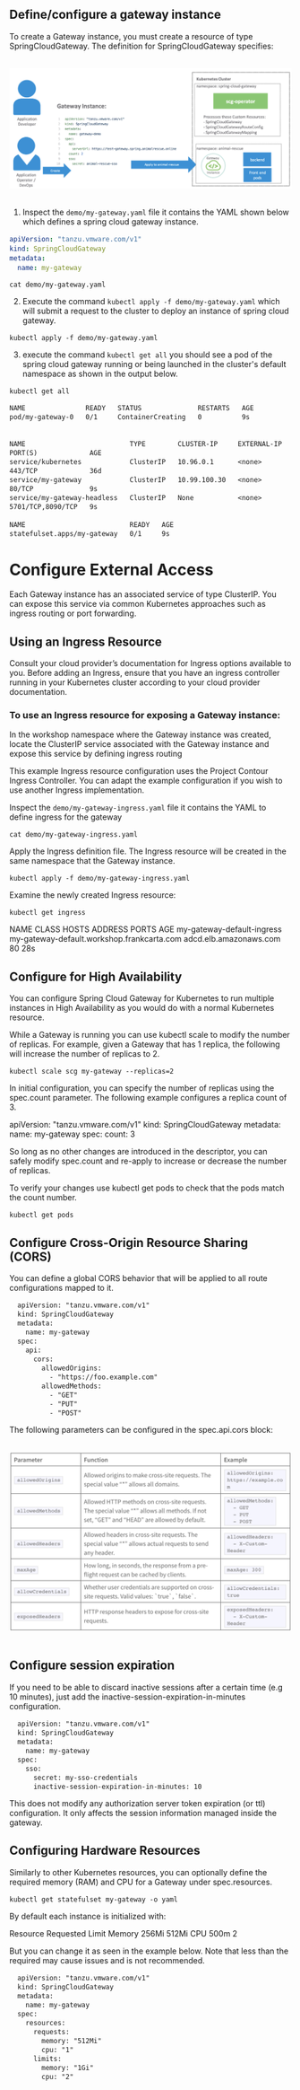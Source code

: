 ## Define/configure a gateway instance 

To create a Gateway instance, you must create a resource of type SpringCloudGateway. The definition for SpringCloudGateway specifies:

<br/>

<img src="../images/scg_operator.png" alt="Spring cloud gateway operator on Kubernetes cluster" style="border:none;"/>

<br/>
<br/>

1. Inspect the `demo/my-gateway.yaml` file it contains the YAML shown below which defines 
a spring cloud gateway instance.
   
```yaml
apiVersion: "tanzu.vmware.com/v1"
kind: SpringCloudGateway
metadata:
  name: my-gateway
```

```execute
cat demo/my-gateway.yaml
```

2. Execute the command `kubectl apply -f demo/my-gateway.yaml` which will submit a request to the cluster
to deploy an instance of spring cloud gateway. 

```execute
kubectl apply -f demo/my-gateway.yaml
```

3. execute the command `kubectl get all` you should see a pod of the spring cloud gateway running
or being launched in the cluster's default namespace as shown in the output below.


```execute
kubectl get all
```

```text
NAME               READY   STATUS              RESTARTS   AGE
pod/my-gateway-0   0/1     ContainerCreating   0          9s


NAME                          TYPE        CLUSTER-IP     EXTERNAL-IP   PORT(S)             AGE
service/kubernetes            ClusterIP   10.96.0.1      <none>        443/TCP             36d
service/my-gateway            ClusterIP   10.99.100.30   <none>        80/TCP              9s
service/my-gateway-headless   ClusterIP   None           <none>        5701/TCP,8090/TCP   9s

NAME                          READY   AGE
statefulset.apps/my-gateway   0/1     9s
```

# Configure External Access

Each Gateway instance has an associated service of type ClusterIP. You can expose this service via common Kubernetes approaches such as ingress routing or port forwarding. 


## Using an Ingress Resource

Consult your cloud provider’s documentation for Ingress options available to you. Before adding an Ingress, ensure that you have an ingress controller running in your Kubernetes cluster according to your cloud provider documentation.

### To use an Ingress resource for exposing a Gateway instance:

In the workshop namespace where the Gateway instance was created, locate the ClusterIP service associated with the Gateway instance and expose this service by defining ingress routing

This example Ingress resource configuration uses the Project Contour Ingress Controller. You can adapt the example configuration if you wish to use another Ingress implementation.


Inspect the `demo/my-gateway-ingress.yaml` file it contains the YAML to define ingress for the gateway

```execute
cat demo/my-gateway-ingress.yaml
```

Apply the Ingress definition file. The Ingress resource will be created in the same namespace that the Gateway instance.

```execute
kubectl apply -f demo/my-gateway-ingress.yaml
```

Examine the newly created Ingress resource:

```execute
kubectl get ingress
```

NAME                         CLASS    HOSTS                                        ADDRESS                  PORTS   AGE
my-gateway-default-ingress   <none>   my-gateway-default.workshop.frankcarta.com   adcd.elb.amazonaws.com   80      28s


## Configure for High Availability
You can configure Spring Cloud Gateway for Kubernetes to run multiple instances in High Availability as you would do with a normal Kubernetes resource.

While a Gateway is running you can use kubectl scale to modify the number of replicas. For example, given a Gateway that has 1 replica, the following will increase the number of replicas to 2.

```execute
kubectl scale scg my-gateway --replicas=2
```

In initial configuration, you can specify the number of replicas using the spec.count parameter. The following example configures a replica count of 3.

apiVersion: "tanzu.vmware.com/v1"
kind: SpringCloudGateway
metadata:
  name: my-gateway
spec:
  count: 3

So long as no other changes are introduced in the descriptor, you can safely modify spec.count and re-apply to increase or decrease the number of replicas.

To verify your changes use kubectl get pods to check that the pods match the count number.

```execute
kubectl get pods
```

## Configure Cross-Origin Resource Sharing (CORS)
You can define a global CORS behavior that will be applied to all route configurations mapped to it.

```
  apiVersion: "tanzu.vmware.com/v1"
  kind: SpringCloudGateway
  metadata:
    name: my-gateway
  spec:
    api:
      cors:
        allowedOrigins:
          - "https://foo.example.com"
        allowedMethods:
          - "GET"
          - "PUT"
          - "POST"
```

The following parameters can be configured in the spec.api.cors block:

<br/>

<img src="../images/cors.png" alt="Spring cloud gateway CORS settings" style="border:none;"/>

<br/>
<br/>

## Configure session expiration

If you need to be able to discard inactive sessions after a certain time (e.g 10 minutes), just add the inactive-session-expiration-in-minutes configuration.

```
  apiVersion: "tanzu.vmware.com/v1"
  kind: SpringCloudGateway
  metadata:
    name: my-gateway
  spec:
    sso:
      secret: my-sso-credentials
      inactive-session-expiration-in-minutes: 10
```


This does not modify any authorization server token expiration (or ttl) configuration. It only affects the session information managed inside the gateway.

## Configuring Hardware Resources
Similarly to other Kubernetes resources, you can optionally define the required memory (RAM) and CPU for a Gateway under spec.resources.

```execute
kubectl get statefulset my-gateway -o yaml 
```

By default each instance is initialized with:

Resource	Requested	  Limit
Memory	  256Mi	      512Mi
CPU	      500m	      2

But you can change it as seen in the example below. Note that less than the required may cause issues and is not recommended.

```
  apiVersion: "tanzu.vmware.com/v1"
  kind: SpringCloudGateway
  metadata:
    name: my-gateway
  spec:
    resources:
      requests:
        memory: "512Mi"
        cpu: "1"
      limits:
        memory: "1Gi"
        cpu: "2"
```
